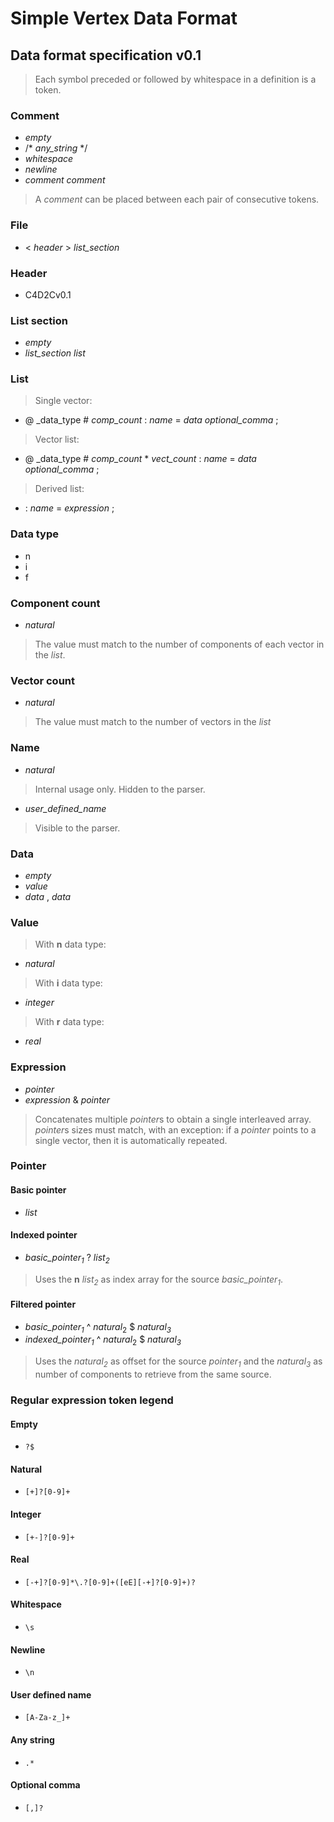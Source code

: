 # Simple Vertex Data Format
## Data format specification v0.1

> Each symbol preceded or followed by whitespace in a definition is a token.

### Comment
+ _empty_
+ /* _any_string_ */
+ _whitespace_
+ _newline_
+ _comment_ _comment_
> A _comment_ can be placed between each pair of consecutive tokens.

### File
+ < _header_ > _list_section_

### Header
+ C4D2Cv0.1

### List section
+ _empty_
+ _list_section_ _list_

### List
> Single vector:
+ @ _data_type # _comp_count_ : _name_ = _data_ _optional_comma_ ;
> Vector list:
+ @ _data_type # _comp_count_ * _vect_count_ : _name_ = _data_ _optional_comma_ ;
> Derived list:
+ : _name_ = _expression_ ;

### Data type
+ n
+ i
+ f

### Component count
+ _natural_
> The value must match to the number of components of each vector in the _list_.

### Vector count
+ _natural_
> The value must match to the number of vectors in the _list_

### Name
+ _natural_
> Internal usage only. Hidden to the parser.
+ _user_defined_name_
> Visible to the parser.

### Data
+ _empty_
+ _value_
+ _data_ , _data_

### Value
> With __n__ data type:
+ _natural_
> With __i__ data type:
+ _integer_
> With __r__ data type:
+ _real_

### Expression
+ _pointer_
+ _expression_ & _pointer_
> Concatenates multiple *pointer*s to obtain a single interleaved array.
*pointer*s sizes must match, with an exception: if a _pointer_ points to a single vector, then it is automatically repeated.

### Pointer

#### Basic pointer
+ _list_

#### Indexed pointer
+ _basic_pointer<sub>1</sub>_ ? _list<sub>2</sub>_
> Uses the __n__ _list<sub>2</sub>_ as index array for the source _basic_pointer<sub>1</sub>_.

#### Filtered pointer
+ _basic_pointer<sub>1</sub>_ ^ _natural_<sub>2</sub> $ _natural<sub>3</sub>_
+ _indexed_pointer<sub>1</sub>_ ^ _natural_<sub>2</sub> $ _natural<sub>3</sub>_
> Uses the _natural<sub>2</sub>_ as offset for the source _pointer<sub>1</sub>_ and the _natural<sub>3</sub>_ as number of components to retrieve from the same source.

### Regular expression token legend

#### Empty
+ `?$`

#### Natural
+ `[+]?[0-9]+`

#### Integer
+ `[+-]?[0-9]+`

#### Real
+ `[-+]?[0-9]*\.?[0-9]+([eE][-+]?[0-9]+)?`

#### Whitespace
+ `\s`

#### Newline
+ `\n`

#### User defined name
+ `[A-Za-z_]+`

#### Any string
+ `.*`

#### Optional comma
+ `[,]?`
